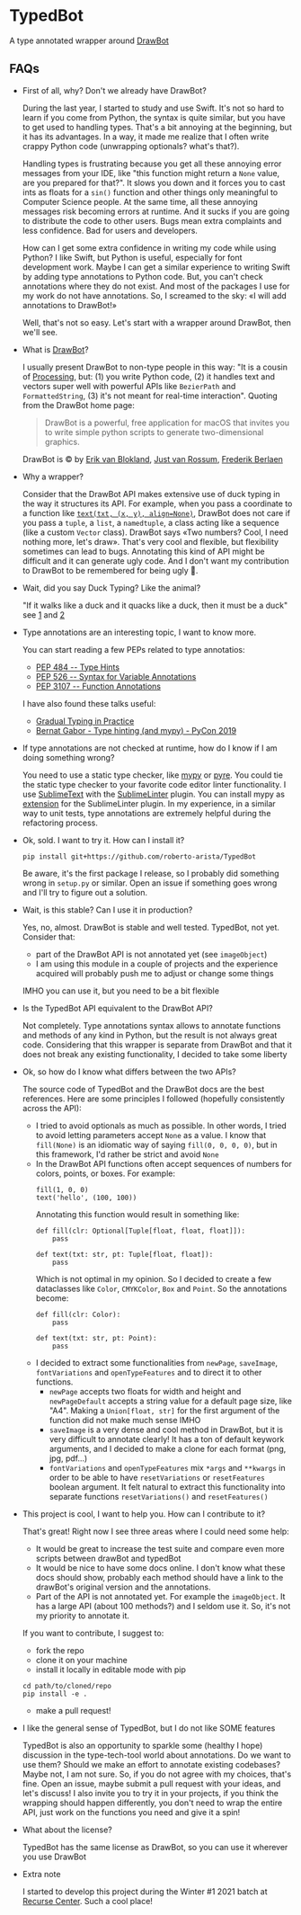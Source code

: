 # TypedBot
A type annotated wrapper around [DrawBot](https://www.drawbot.com)

## FAQs

+ First of all, why? Don't we already have DrawBot?

    During the last year, I started to study and use Swift. It's not so hard to learn if you come from Python, the syntax is quite similar, but you have to get used to handling types. That's a bit annoying at the beginning, but it has its advantages. In a way, it made me realize that I often write crappy Python code (unwrapping optionals? what's that?).

    Handling types is frustrating because you get all these annoying error messages from your IDE, like "this function might return a `None` value, are you prepared for that?". It slows you down and it forces you to cast ints as floats for a `sin()` function and other things only meaningful to Computer Science people. At the same time, all these annoying messages risk becoming errors at runtime. And it sucks if you are going to distribute the code to other users. Bugs mean extra complaints and less confidence. Bad for users and developers.

    How can I get some extra confidence in writing my code while using Python? I like Swift, but Python is useful, especially for font development work. Maybe I can get a similar experience to writing Swift by adding type annotations to Python code. But, you can't check annotations where they do not exist. And most of the packages I use for my work do not have annotations. So, I screamed to the sky: «I will add annotations to DrawBot!»

    Well, that's not so easy. Let's start with a wrapper around DrawBot, then we'll see.

+ What is [DrawBot](https://www.drawbot.com)?

    I usually present DrawBot to non-type people in this way: "It is a cousin of [Processing](https://processing.org), but: (1) you write Python code, (2) it handles text and vectors super well with powerful APIs like `BezierPath` and `FormattedString`, (3) it's not meant for real-time interaction". Quoting from the DrawBot home page:
    
    > DrawBot is a powerful, free application for macOS that invites you to write simple python scripts to generate two-dimensional graphics. 

    DrawBot is © by [Erik van Blokland](https://letterror.com), [Just van Rossum](https://twitter.com/justvanrossum), [Frederik Berlaen](https://typemytype.com)

+ Why a wrapper?

    Consider that the DrawBot API makes extensive use of duck typing in the way it structures its API. For example, when you pass a coordinate to a function like [`text(txt, (x, y), align=None)`](https://www.drawbot.com/content/text/drawingText.html?highlight=text#drawBot.text), DrawBot does not care if you pass a `tuple`, a `list`, a `namedtuple`, a class acting like a sequence (like a custom `Vector` class). DrawBot says «Two numbers? Cool, I need nothing more, let's draw». That's very cool and flexible, but flexibility sometimes can lead to bugs. Annotating this kind of API might be difficult and it can generate ugly code. And I don't want my contribution to DrawBot to be remembered for being ugly 🥲.

+ Wait, did you say Duck Typing? Like the animal?

    "If it walks like a duck and it quacks like a duck, then it must be a duck" see [1](https://en.wikipedia.org/wiki/Duck_typing) and [2](https://i.stack.imgur.com/DNeRD.jpg)

+ Type annotations are an interesting topic, I want to know more.

    You can start reading a few PEPs related to type annotatios:
    + [PEP 484 -- Type Hints](https://www.python.org/dev/peps/pep-0484/)
    + [PEP 526 -- Syntax for Variable Annotations](https://www.python.org/dev/peps/pep-0526/)
    + [PEP 3107 -- Function Annotations](https://www.python.org/dev/peps/pep-3107/)

    I have also found these talks useful:
    - [Gradual Typing in Practice](https://www.youtube.com/watch?v=Lj_9TyT3V98)
    - [Bernat Gabor - Type hinting (and mypy) - PyCon 2019](https://www.youtube.com/watch?v=hTrjTAPnA_k)

+ If type annotations are not checked at runtime, how do I know if I am doing something wrong?

    You need to use a static type checker, like [mypy](http://mypy-lang.org) or [pyre](https://pyre-check.org). You could tie the static type checker to your favorite code editor linter functionality. I use [SublimeText](https://www.sublimetext.com) with the [SublimeLinter](http://www.sublimelinter.com/en/stable/) plugin. You can install mypy as [extension](https://github.com/fredcallaway/SublimeLinter-contrib-mypy) for the SublimeLinter plugin. In my experience, in a similar way to unit tests, type annotations are extremely helpful during the refactoring process.

+ Ok, sold. I want to try it. How can I install it?

    `pip install git+https://github.com/roberto-arista/TypedBot`

    Be aware, it's the first package I release, so I probably did something wrong in `setup.py` or similar. Open an issue if something goes wrong and I'll try to figure out a solution.

+ Wait, is this stable? Can I use it in production?

    Yes, no, almost. DrawBot is stable and well tested. TypedBot, not yet. Consider that:

    + part of the DrawBot API is not annotated yet (see `imageObject`)
    + I am using this module in a couple of projects and the experience acquired will probably push me to adjust or change some things

    IMHO you can use it, but you need to be a bit flexible

+ Is the TypedBot API equivalent to the DrawBot API?

    Not completely. Type annotations syntax allows to annotate functions and methods of any kind in Python, but the result is not always great code. Considering that this wrapper is separate from DrawBot and that it does not break any existing functionality, I decided to take some liberty

+ Ok, so how do I know what differs between the two APIs?

    The source code of TypedBot and the DrawBot docs are the best references. Here are some principles I followed (hopefully consistently across the API):
    + I tried to avoid optionals as much as possible. In other words, I tried to avoid letting parameters accept `None` as a value. I know that `fill(None)` is an idiomatic way of saying `fill(0, 0, 0, 0)`, but in this framework, I'd rather be strict and avoid `None`
    + In the DrawBot API functions often accept sequences of numbers for colors, points, or boxes. For example:
        ```
        fill(1, 0, 0)
        text('hello', (100, 100))
        ```
        Annotating this function would result in something like:
        ```
        def fill(clr: Optional[Tuple[float, float, float]]):
            pass

        def text(txt: str, pt: Tuple[float, float]):
            pass
        ```
        Which is not optimal in my opinion. So I decided to create a few dataclasses like `Color`, `CMYKColor`, `Box` and `Point`. So the annotations become:
        ```
        def fill(clr: Color):
            pass

        def text(txt: str, pt: Point):
            pass
        ```
    + I decided to extract some functionalities from `newPage`, `saveImage`, `fontVariations` and `openTypeFeatures` and to direct it to other functions.
        + `newPage` accepts two floats for width and height and `newPageDefault` accepts a string value for a default page size, like "A4". Making a `Union[float, str]` for the first argument of the function did not make much sense IMHO
        + `saveImage` is a very dense and cool method in DrawBot, but it is very difficult to annotate clearly! It has a ton of default keywork arguments, and I decided to make a clone for each format (png, jpg, pdf...)
        + `fontVariations` and `openTypeFeatures` mix `*args` and `**kwargs` in order to be able to have `resetVariations` or `resetFeatures` boolean argument. It felt natural to extract this functionality into separate functions `resetVariations()` and `resetFeatures()`

+ This project is cool, I want to help you. How can I contribute to it?

    That's great! Right now I see three areas where I could need some help:
    + It would be great to increase the test suite and compare even more scripts between drawBot and typedBot
    + It would be nice to have some docs online. I don't know what these docs should show, probably each method should have a link to the drawBot's original version and the annotations.
    + Part of the API is not annotated yet. For example the `imageObject`. It has a large API (about 100 methods?) and I seldom use it. So, it's not my priority to annotate it.

    If you want to contribute, I suggest to:
    + fork the repo
    + clone it on your machine
    + install it locally in editable mode with pip
    ```
    cd path/to/cloned/repo
    pip install -e .
    ```
    + make a pull request!

+ I like the general sense of TypedBot, but I do not like SOME features

    TypedBot is also an opportunity to sparkle some (healthy I hope) discussion in the type-tech-tool world about annotations. Do we want to use them? Should we make an effort to annotate existing codebases? Maybe not, I am not sure. So, if you do not agree with my choices, that's fine. Open an issue, maybe submit a pull request with your ideas, and let's discuss!
    I also invite you to try it in your projects, if you think the wrapping should happen differently, you don't need to wrap the entire API, just work on the functions you need and give it a spin!

+ What about the license?

    TypedBot has the same license as DrawBot, so you can use it wherever you use DrawBot

+ Extra note

    I started to develop this project during the Winter #1 2021 batch at [Recurse Center](https://www.recurse.com). Such a cool place!

